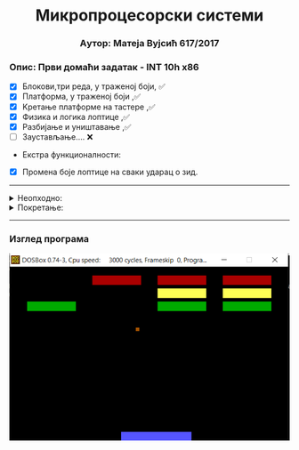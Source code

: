<h1 align=center>Микропроцесорски системи</h1>
<h3 align="center"> Aутор: Матеја Вујсић 617/2017</h3>

### Oпис: Први домаћи задатак - INT 10h x86
<div align="left" markdown="1">

- [x] Блокови,три реда, у траженој боји,  ✅
- [x] Платформа, у траженој боји ,✅
- [x] Kретање платформе на тастере ,✅
- [x] Физика и логика лоптице ,✅
- [x] Разбијање и уништавање ,✅
- [ ] Заустављање.... ❌  
- Екстра функционалности:
- [x] Промена боје лоптице на сваки ударац о зид.

</div>
<hr>
<details>
<summary>Неопходно:</summary>
<ul>
<li>DosBox - x86 емулатор за ОС који нативно не покрећу DOS програме. https://www.dosbox.com/ </li>
<li>Masm/Tasm -DOS компајлери за assembly програме.</li>
<li>Link -програм за претварање .оbj у .еxe</li>
</ul>
</details>

<details><summary>Покретање:</summary>
<div markodown="1">
  
- **сместити .аsm фајл репоа у фолдер са изнад наведеним (2) (3).**
- **покренути DosBox** 
- **секвенцијално покренути следеће наредбе**
``` bat
mount c: <путања_до_фолдера>
c:
masm /a <име>.ASM
link <име>.OBJ
<ime>.EXE
```
</div>
</details>
<hr>

### Изглед програма
<div>
<img src="https://github.com/mVujsic/mv-mips-2020/blob/master/snaps/gameplay.png"
     alt="Gameplay"
     align="center" />
</div>



